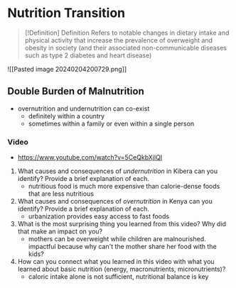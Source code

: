 # Nutrition Transition
> [!Definition] Definition
> Refers to notable changes in dietary intake and physical activity that increase the prevalence of overweight and obesity in society (and their associated non-communicable diseases such as type 2 diabetes and heart disease)

![[Pasted image 20240204200729.png]]
## Double Burden of Malnutrition
- overnutrition and undernutrition can co-exist
	- definitely within a country
	- sometimes within a family or even within a single person
### Video
- https://www.youtube.com/watch?v=5CeQkbXjlQI
1. What causes and consequences of _undernutrition_ in Kibera can you identify? Provide a brief explanation of each.
	- nutritious food is much more expensive than calorie-dense foods that are less nutritious
2. What causes and consequences of _overnutrition_ in Kenya can you identify? Provide a brief explanation of each.
	- urbanization provides easy access to fast foods
3. What is the most surprising thing you learned from this video? Why did that make an impact on you?
	- mothers can be overweight while children are malnourished. impactful because why can't the mother share her food with the kids?
4. How can you connect what you learned in this video with what you learned about basic nutrition (energy, macronutrients, micronutrients)?
	- caloric intake alone is not sufficient, nutritional balance is key